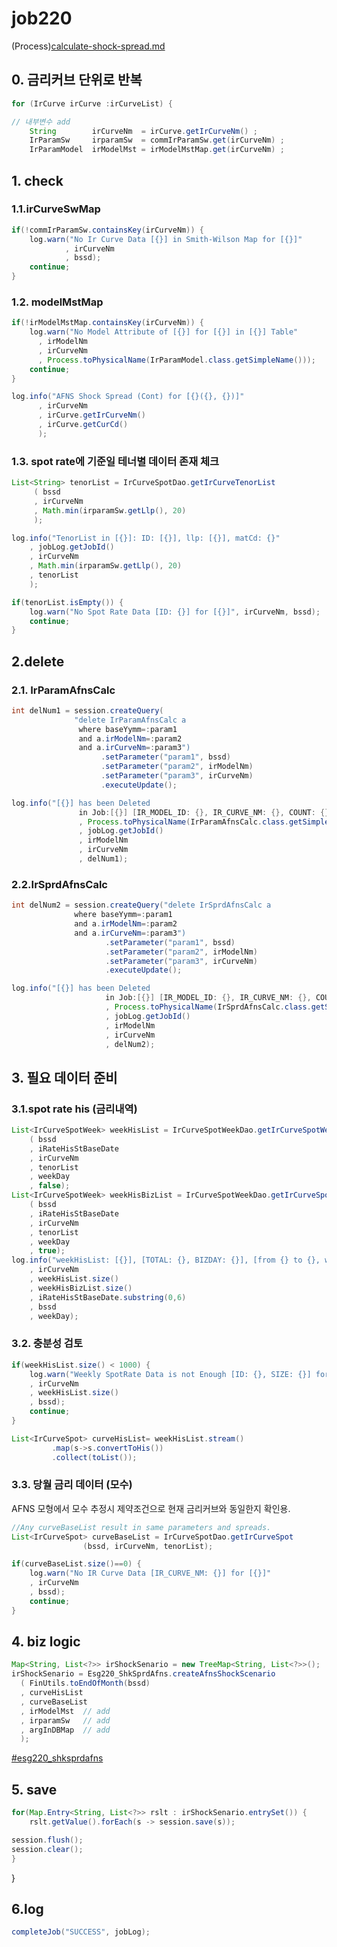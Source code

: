 # job220

(Process)[calculate-shock-spread.md](../../../biz-logic/esg-process/2.-adjusted-risk-free-term-structure/ir-shock-spread/calculate-shock-spread.md "mention")

## 0.  금리커브 단위로 반복&#x20;

```java
for (IrCurve irCurve :irCurveList) {

// 내부변수 add
    String        irCurveNm  = irCurve.getIrCurveNm() ;
    IrParamSw     irparamSw  = commIrParamSw.get(irCurveNm) ;
    IrParamModel  irModelMst = irModelMstMap.get(irCurveNm) ;
```



## 1. check&#x20;

### 1.1.irCurveSwMap

```java
if(!commIrParamSw.containsKey(irCurveNm)) {
    log.warn("No Ir Curve Data [{}] in Smith-Wilson Map for [{}]"
            , irCurveNm
            , bssd);
    continue;
}
```

### 1.2. modelMstMap

```java
if(!irModelMstMap.containsKey(irCurveNm)) {
    log.warn("No Model Attribute of [{}] for [{}] in [{}] Table"
      , irModelNm
      , irCurveNm
      , Process.toPhysicalName(IrParamModel.class.getSimpleName()));
    continue;
}

log.info("AFNS Shock Spread (Cont) for [{}({}, {})]"
      , irCurveNm
      , irCurve.getIrCurveNm()
      , irCurve.getCurCd()
      );
```

### 1.3. spot rate에 기준일 테너별 데이터 존재 체크 &#x20;

```java
List<String> tenorList = IrCurveSpotDao.getIrCurveTenorList
     ( bssd
     , irCurveNm
     , Math.min(irparamSw.getLlp(), 20)
     );

log.info("TenorList in [{}]: ID: [{}], llp: [{}], matCd: {}"
	, jobLog.getJobId()
	, irCurveNm
	, Math.min(irparamSw.getLlp(), 20)
	, tenorList
	);

if(tenorList.isEmpty()) {
	log.warn("No Spot Rate Data [ID: {}] for [{}]", irCurveNm, bssd);
	continue;
}
```

## 2.delete&#x20;

### 2.1. IrParamAfnsCalc

```java
int delNum1 = session.createQuery(
              "delete IrParamAfnsCalc a 
               where baseYymm=:param1 
               and a.irModelNm=:param2 
               and a.irCurveNm=:param3")
               		.setParameter("param1", bssd) 
               		.setParameter("param2", irModelNm)
               		.setParameter("param3", irCurveNm)
               		.executeUpdate();

log.info("[{}] has been Deleted 
               in Job:[{}] [IR_MODEL_ID: {}, IR_CURVE_NM: {}, COUNT: {}]"
               , Process.toPhysicalName(IrParamAfnsCalc.class.getSimpleName())
               , jobLog.getJobId()
               , irModelNm
               , irCurveNm
               , delNum1);

```

### 2.2.IrSprdAfnsCalc

```java
int delNum2 = session.createQuery("delete IrSprdAfnsCalc a 
              where baseYymm=:param1 
              and a.irModelNm=:param2 
              and a.irCurveNm=:param3")
                     .setParameter("param1", bssd) 
                     .setParameter("param2", irModelNm)
                     .setParameter("param3", irCurveNm)
                     .executeUpdate(); 		

log.info("[{}] has been Deleted 
                     in Job:[{}] [IR_MODEL_ID: {}, IR_CURVE_NM: {}, COUNT: {}]"
                     , Process.toPhysicalName(IrSprdAfnsCalc.class.getSimpleName())
                     , jobLog.getJobId()
                     , irModelNm
                     , irCurveNm
                     , delNum2);

```

## 3. 필요 데이터 준비 &#x20;

### 3.1.spot rate his (금리내역)

```java
List<IrCurveSpotWeek> weekHisList = IrCurveSpotWeekDao.getIrCurveSpotWeekHis
    ( bssd
    , iRateHisStBaseDate
    , irCurveNm
    , tenorList
    , weekDay
    , false);
List<IrCurveSpotWeek> weekHisBizList = IrCurveSpotWeekDao.getIrCurveSpotWeekHis
    ( bssd
    , iRateHisStBaseDate
    , irCurveNm
    , tenorList
    , weekDay
    , true);
log.info("weekHisList: [{}], [TOTAL: {}, BIZDAY: {}], [from {} to {}, weekDay:{}]"
    , irCurveNm
    , weekHisList.size()
    , weekHisBizList.size()
    , iRateHisStBaseDate.substring(0,6)
    , bssd
    , weekDay);			
```

### 3.2. 충분성 검토&#x20;

```java
if(weekHisList.size() < 1000) {
	log.warn("Weekly SpotRate Data is not Enough [ID: {}, SIZE: {}] for [{}]"
	, irCurveNm
	, weekHisList.size()
	, bssd);
	continue;
}

List<IrCurveSpot> curveHisList= weekHisList.stream()
	     .map(s->s.convertToHis())
	     .collect(toList());
```

### 3.3. 당월 금리 데이터 (모수)

AFNS 모형에서 모수 추정시 제약조건으로 현재 금리커브와 동일한지 확인용. &#x20;

```java
//Any curveBaseList result in same parameters and spreads.
List<IrCurveSpot> curveBaseList = IrCurveSpotDao.getIrCurveSpot
				(bssd, irCurveNm, tenorList);

if(curveBaseList.size()==0) {
	log.warn("No IR Curve Data [IR_CURVE_NM: {}] for [{}]"
	, irCurveNm
	, bssd);
	continue;
}
```

## 4. biz logic&#x20;

```java
Map<String, List<?>> irShockSenario = new TreeMap<String, List<?>>();
irShockSenario = Esg220_ShkSprdAfns.createAfnsShockScenario
  ( FinUtils.toEndOfMonth(bssd)
  , curveHisList
  , curveBaseList
  , irModelMst  // add 
  , irparamSw   // add 
  , argInDBMap  // add 
  );	
```

[#esg220\_shksprdafns](../../../biz-logic/interest-rate-model/afns/afnelsonsiegel.md#esg220\_shksprdafns "mention")



## 5. save&#x20;

```java
for(Map.Entry<String, List<?>> rslt : irShockSenario.entrySet()) {
	rslt.getValue().forEach(s -> session.save(s));

session.flush();
session.clear();
}
```

}

## 6.log&#x20;

```java
completeJob("SUCCESS", jobLog);
```

##
